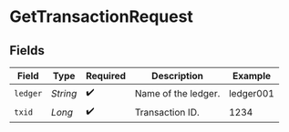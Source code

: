 # GetTransactionRequest


## Fields

| Field               | Type                | Required            | Description         | Example             |
| ------------------- | ------------------- | ------------------- | ------------------- | ------------------- |
| `ledger`            | *String*            | :heavy_check_mark:  | Name of the ledger. | ledger001           |
| `txid`              | *Long*              | :heavy_check_mark:  | Transaction ID.     | 1234                |